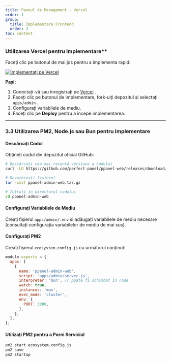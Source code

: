 ```yaml
---
title: Panoul de Management - Vercel
order: 1
group: 
  title: Implementare Frontend
  order: 3
toc: content
---
```


### Utilizarea Vercel pentru Implementare\*\*

Faceți clic pe butonul de mai jos pentru a implementa rapid:

[![Implementați pe Vercel](https://vercel.com/button)](https://vercel.com/new/clone?demo-description=PPanel%20este%20un%20instrument%20de%20panou%20proxy%20open-source%20pur%2C%20profesional%20și%20perfect%2C%20conceput%20pentru%20a%20fi%20alegerea%20ideală%20pentru%20învățare%20și%20utilizare%20practică\&demo-image=https%3A%2F%2Furlscan.io%2Fliveshot%2F%3Fwidth%3D1920%26height%3D1080%26url%3Dhttps%3A%2F%2Fadmin.ppanel.dev\&demo-title=PPanel%20Admin%20Web\&demo-url=https%3A%2F%2Fadmin.ppanel.dev%2F\&from=.\&project-name=ppanel-admin-web\&repository-name=ppanel-web\&repository-url=https%3A%2F%2Fgithub.com%2Fperfect-panel%2Fppanel-web\&root-directory=apps%2Fadmin\&skippable-integrations=1)

**Pași:**

1. Conectați-vă sau înregistrați pe [Vercel](https://vercel.com/) .
2. Faceți clic pe butonul de implementare, fork-uiți depozitul și selectați `apps/admin` .
3. Configurați variabilele de mediu.
4. Faceți clic pe **Deploy** pentru a începe implementarea.

---

### **3.3 Utilizarea PM2, Node.js sau Bun pentru Implementare**

#### Descărcați Codul

Obțineți codul din depozitul oficial GitHub:

```bash
# Descărcați cea mai recentă versiune a codului
curl -LO https://github.com/perfect-panel/ppanel-web/releases/download/v1.0.0/ppanel-admin-web.tar.gz

# Dezarhivați fișierul
tar -xzvf ppanel-admin-web.tar.gz

# Intrați în directorul codului
cd ppanel-admin-web
```

#### Configurați Variabilele de Mediu

Creați fișierul `apps/admin/.env` și adăugați variabilele de mediu necesare (consultați configurația variabilelor de mediu de mai sus).

#### Configurați PM2

Creați fișierul `ecosystem.config.js` cu următorul conținut:

```javascript
module.exports = {
  apps: [
    {
      name: 'ppanel-admin-web',
      script: 'apps/admin/server.js',
      interpreter: 'bun', // poate fi schimbat în node
      watch: true,
      instances: 'max',
      exec_mode: 'cluster',
      env: {
        PORT: 3000,
      },
    },
  ],
};
```

#### Utilizați PM2 pentru a Porni Serviciul

```bash
pm2 start ecosystem.config.js
pm2 save
pm2 startup
```

